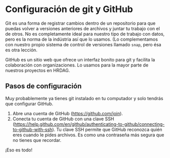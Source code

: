 # Configuración de git y GitHub

Git es una forma de registrar cambios dentro de un repositorio para que puedas volver a versiones anteriores de archivos y juntar tu trabajo con el de otros. No es completamente ideal para nuestro tipo de trabajo con datos, pero es la norma de la indústria así que lo usamos. (Lo complementamos con nuestro propio sistema de control de versiones llamado `snap`, pero ésa es otra lección.

GitHub es un sitio web que ofrece un interfaz bonito para git y facilita la colaboración con organizaciones. Lo usamos para la mayor parte de nuestros proyectos en HRDAG.

## Pasos de configuración

Muy probablemente ya tienes git instalado en tu computador y solo tendrás que configurar GitHub.

1. Abre una cuenta de GitHub (https://github.com/join).
2. Conecta tu cuenta de GitHub con una clave SSH (https://help.github.com/en/github/authenticating-to-github/connecting-to-github-with-ssh). Tu clave SSH permite que GitHub reconozca quién eres cuando le pides archivos. Es como una contraseña más segura que no tienes que recordar.

¡Eso es todo!
